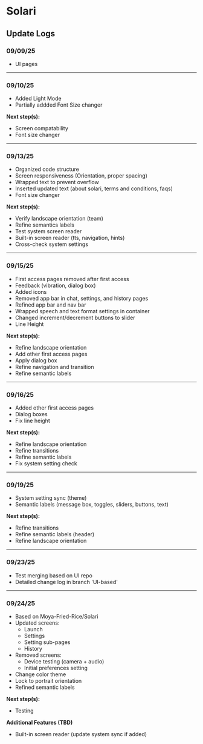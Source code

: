 # Solari

## Update Logs

### 09/09/25
* UI pages
---
### 09/10/25
* Added Light Mode
* Partially addded Font Size changer

**Next step(s):**
* Screen compatability
* Font size changer
---
### 09/13/25
* Organized code structure
* Screen responsiveness (Orientation, proper spacing)
* Wrapped text to prevent overflow
* Inserted updated text (about solari, terms and conditions, faqs)
* Font size changer

**Next step(s):**
* Verify landscape orientation (team)
* Refine semantics labels
* Test system screen reader
* Built-in screen reader (tts, navigation, hints)
* Cross-check system settings
---
### 09/15/25
* First access pages removed after first access
* Feedback (vibration, dialog box)
* Added icons
* Removed app bar in chat, settings, and history pages
* Refined app bar and nav bar
* Wrapped speech and text format settings in container
* Changed increment/decrement buttons to slider
* Line Height

**Next step(s):**
* Refine landscape orientation
* Add other first access pages
* Apply dialog box
* Refine navigation and transition
* Refine semantic labels
---
### 09/16/25
* Added other first access pages
* Dialog boxes
* Fix line height

**Next step(s):**
* Refine landscape orientation
* Refine transitions
* Refine semantic labels
* Fix system setting check
---
### 09/19/25
* System setting sync (theme)
* Semantic labels (message box, toggles, sliders, buttons, text)

**Next step(s):**
* Refine transitions
* Refine semantic labels (header)
* Refine landscape orientation
---
### 09/23/25
* Test merging based on UI repo
* Detailed change log in branch 'UI-based'
---
### 09/24/25
* Based on Moya-Fried-Rice/Solari
* Updated screens:
    * Launch
    * Settings
    * Setting sub-pages
    * History
* Removed screens:
    * Device testing (camera + audio)
    * Initial preferences setting
* Change color theme
* Lock to portrait orientation
* Refined semantic labels

**Next step(s):**
* Testing

**Additional Features (TBD)**
* Built-in screen reader (update system sync if added)